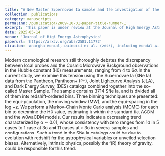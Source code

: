 ```yaml
---
title: "A New Master Supernovae Ia sample and the investigation of the H_0 tension"
collection: publications
category: manuscripts
permalink: /publication/2009-10-01-paper-title-number-1
excerpt: 'This paper is under review at the Journal of High Energy Astrophysics. I will add more details once it is accepted.'
date: 2025-05-14
venue: 'Journal of High Energy Astrophysics'
paperurl: 'https://arxiv.org/abs/2501.11772'
citation: 'Anargha Mondal, Dainotti et al. (2025), including Mondal A. &quot;A New Master Supernovae Ia sample and the investigation of the H_0 tension.&quot; <i>Journal of High Energy Astrophysics</i>. 1(1).'
---
```

Modern cosmological research still thoroughly debates the discrepancy between local probes and the Cosmic Microwave Background observations in the Hubble constant (H0) measurements, ranging from 4 to 6σ. In the current study, we examine this tension using the Supernovae Ia (SNe Ia) data from the Pantheon, Pantheon+ (P+), Joint Lightcurve Analysis (JLA), and Dark Energy Survey, (DES) catalogs combined together into the so-called Master Sample. The sample contains 3714 SNe Ia, and is divided all of them into redshift-ordered bins. Three binning techniques are presented: the equi-population, the moving window (MW), and the equi-spacing in the log −z.
We perform a Markov-Chain Monte Carlo analysis (MCMC) for each bin to determine the H0 value, estimating it within the standard flat ΛCDM and the w0waCDM models. Our results indicate a decreasing trend characterized by α ∼ 0.01, whose consistency with zero ranges from 1σ in 5 cases to 1 case at 3σ and 11 cases at > 3σ in several samples and configurations. Such a trend in the SNe Ia catalogs could be due to evolution with redshift for the astrophysical variables or unveiled selection biases. Alternatively, intrinsic physics, possibly the f(R) theory
of gravity, could be responsible for this trend.